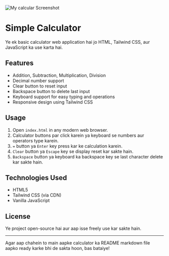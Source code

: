 ![My calcular Screenshot](calculator.gif)

# Simple Calculator

Ye ek basic calculator web application hai jo HTML, Tailwind CSS, aur JavaScript ka use karta hai.

## Features

- Addition, Subtraction, Multiplication, Division
- Decimal number support
- Clear button to reset input
- Backspace button to delete last input
- Keyboard support for easy typing and operations
- Responsive design using Tailwind CSS

## Usage

1. Open `index.html` in any modern web browser.
2. Calculator buttons par click karein ya keyboard se numbers aur operators type karein.
3. `=` button ya `Enter` key press kar ke calculation karein.
4. `Clear` button ya `Escape` key se display reset kar sakte hain.
5. `Backspace` button ya keyboard ka backspace key se last character delete kar sakte hain.

## Technologies Used

- HTML5
- Tailwind CSS (via CDN)
- Vanilla JavaScript

## License

Ye project open-source hai aur aap isse freely use kar sakte hain.

---

Agar aap chahein to main aapke calculator ka README markdown file aapko ready karke bhi de sakta hoon, bas bataiye!

